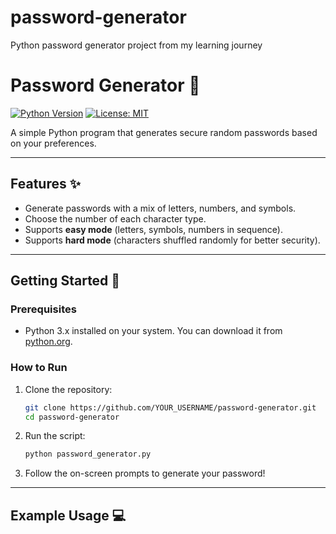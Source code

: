 # password-generator
Python password generator project from my learning journey
# Password Generator 🔐

[![Python Version](https://img.shields.io/badge/python-3.x-blue.svg)](https://www.python.org/)
[![License: MIT](https://img.shields.io/badge/License-MIT-green.svg)](LICENSE)

A simple Python program that generates secure random passwords based on your preferences.

---

## Features ✨

- Generate passwords with a mix of letters, numbers, and symbols.
- Choose the number of each character type.
- Supports **easy mode** (letters, symbols, numbers in sequence).
- Supports **hard mode** (characters shuffled randomly for better security).

---

## Getting Started 🚀

### Prerequisites

- Python 3.x installed on your system. You can download it from [python.org](https://www.python.org/downloads/).

### How to Run

1. Clone the repository:
    ```bash
    git clone https://github.com/YOUR_USERNAME/password-generator.git
    cd password-generator
    ```
2. Run the script:
    ```bash
    python password_generator.py
    ```
3. Follow the on-screen prompts to generate your password!

---

## Example Usage 💻

